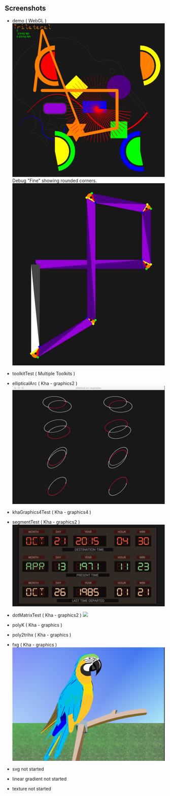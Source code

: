 ## Screenshots
* demo ( WebGL )
    ![](screenshots/sevenSegRoundedBorder.png)
        Debug "Fine" showing rounded corners.
        ![](screenshots/linesTriangleCorners2.png)
* toolkitTest ( Multiple Toolkits )
        
* ellipticalArc ( Kha - graphics2 )
        ![](screenshots/ellipticalArcExamples.png)
* khaGraphics4Test ( Kha - graphics4 )      
        
* segmentTest ( Kha - graphics2 )           
        ![](screenshots/back2future.png)
* dotMatrixTest ( Kha - graphics2 )
        ![](screenshots/RoundedPortrain.png)
* polyK ( Kha - graphics )                  
    
* poly2trihx ( Kha - graphics )
    
* fxg ( Kha - graphics )                    
        ![](screenshots/parrot.png)
* svg                                       not started
* linear gradient                           not started
* texture                                   not started
